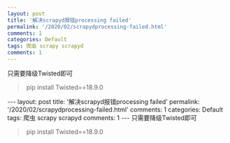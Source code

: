 ```yaml
---
layout: post
title: '解决scrapyd报错processing failed'
permalink: '/2020/02/scrapydprocessing-failed.html'
comments: 1
categories: Default
tags: 爬虫 scrapy scrapyd
comments: 1
---
```

只需要降级Twisted即可  

<blockquote class="tr_bq">&nbsp;pip install Twisted==18.9.0</blockquote>---
layout: post
title: '解决scrapyd报错processing failed'
permalink: '/2020/02/scrapydprocessing-failed.html'
comments: 1
categories: Default
tags: 爬虫 scrapy scrapyd
comments: 1
---
只需要降级Twisted即可  

<blockquote class="tr_bq">&nbsp;pip install Twisted==18.9.0</blockquote>